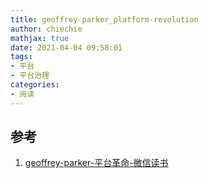 ```yaml
---
title: geoffrey-parker_platform-revolution
author: chiechie
mathjax: true
date: 2021-04-04 09:58:01
tags:
- 平台
- 平台治理
categories: 
- 阅读
---
```







## 参考

1. [geoffrey-parker-平台革命-微信读书](https://weread.qq.com/web/reader/e5332f00811e2cc6cg015c02)


